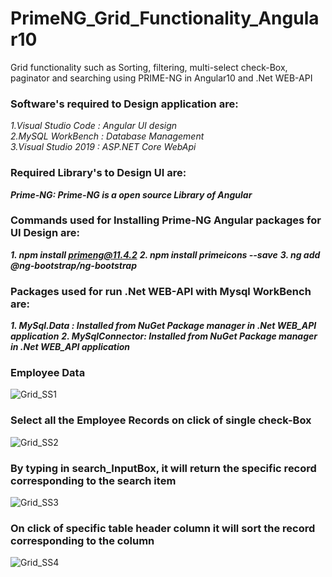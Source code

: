 # PrimeNG_Grid_Functionality_Angular10
Grid functionality such as Sorting, filtering, multi-select check-Box, paginator and searching using PRIME-NG in Angular10 and .Net WEB-API 

### **Software's required to Design application are:**

*1.Visual Studio Code : Angular UI design*  
*2.MySQL WorkBench : Database Management*  
*3.Visual Studio 2019 : ASP.NET Core WebApi*  

### Required Library's to Design UI are:
***Prime-NG: Prime-NG is a open source Library of Angular***

### Commands used for Installing Prime-NG Angular packages for UI Design are:
 ***1. npm install primeng@11.4.2***
 ***2. npm install primeicons --save***
 *****3. ng add @ng-bootstrap/ng-bootstrap*****
 
### **Packages used for run .Net WEB-API with Mysql WorkBench are:**
*****1. MySql.Data : Installed from NuGet Package manager in .Net WEB_API application*****
*****2. MySqlConnector: Installed from NuGet Package manager in .Net WEB_API application*****

### **Employee Data**
![Grid_SS1](https://user-images.githubusercontent.com/53462568/147820054-27b54105-1d29-4829-ace5-734e7dc584ff.png)

### **Select all the Employee Records on click of single check-Box**
![Grid_SS2](https://user-images.githubusercontent.com/53462568/147820095-28c6a93e-3ccc-4cb8-b8e8-0a8309b47706.png)

### **By typing in search_InputBox, it will return the specific record corresponding to the search item**
![Grid_SS3](https://user-images.githubusercontent.com/53462568/147820216-7ff7722d-231e-4db5-9c5b-e6ecc0b50653.png)

### **On click of specific table header column it will sort the record corresponding to the column**
![Grid_SS4](https://user-images.githubusercontent.com/53462568/147820282-75fda12a-5511-45d2-af17-d34896a958d4.png)

